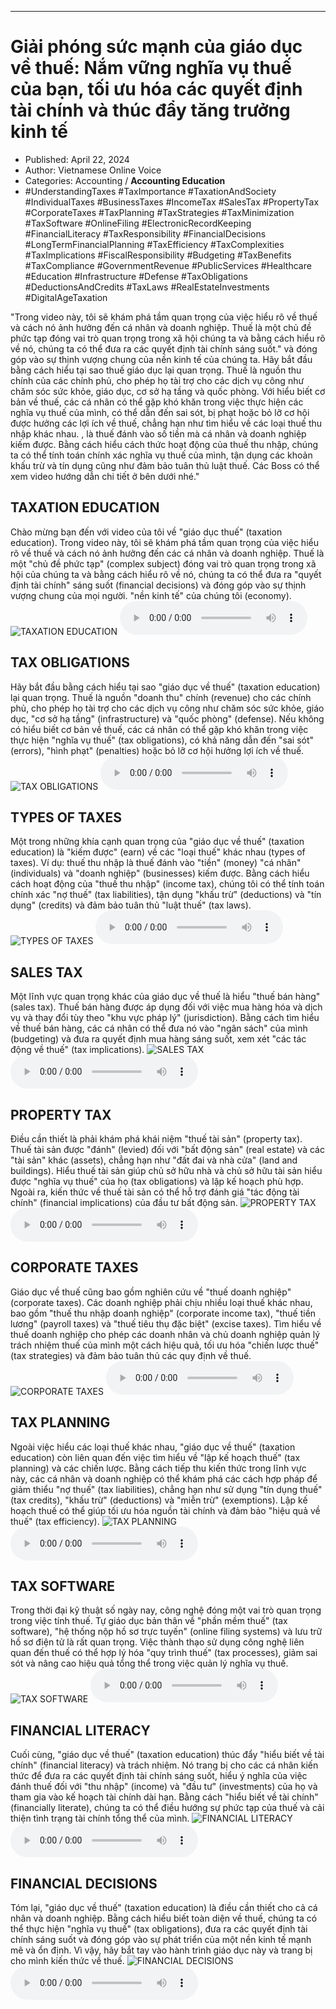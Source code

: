 
---

# Giải phóng sức mạnh của giáo dục về thuế: Nắm vững nghĩa vụ thuế của bạn, tối ưu hóa các quyết định tài chính và thúc đẩy tăng trưởng kinh tế

- Published: April 22, 2024
- Author: Vietnamese Online Voice
- Categories: Accounting / **Accounting Education**
- #UnderstandingTaxes #TaxImportance #TaxationAndSociety #IndividualTaxes #BusinessTaxes #IncomeTax #SalesTax #PropertyTax #CorporateTaxes #TaxPlanning #TaxStrategies #TaxMinimization #TaxSoftware #OnlineFiling #ElectronicRecordKeeping #FinancialLiteracy #TaxResponsibility #FinancialDecisions #LongTermFinancialPlanning #TaxEfficiency #TaxComplexities #TaxImplications #FiscalResponsibility #Budgeting #TaxBenefits #TaxCompliance #GovernmentRevenue #PublicServices #Healthcare #Education #Infrastructure #Defense #TaxObligations #DeductionsAndCredits #TaxLaws #RealEstateInvestments #DigitalAgeTaxation

"Trong video này, tôi sẽ khám phá tầm quan trọng của việc hiểu rõ về thuế và cách nó ảnh hưởng đến cá nhân và doanh nghiệp. Thuế là một chủ đề phức tạp đóng vai trò quan trọng trong xã hội chúng ta và bằng cách hiểu rõ về nó, chúng ta có thể đưa ra các quyết định tài chính sáng suốt." và đóng góp vào sự thịnh vượng chung của nền kinh tế của chúng ta. Hãy bắt đầu bằng cách hiểu tại sao thuế giáo dục lại quan trọng. Thuế là nguồn thu chính của các chính phủ, cho phép họ tài trợ cho các dịch vụ công như chăm sóc sức khỏe, giáo dục, cơ sở hạ tầng và quốc phòng. Với hiểu biết cơ bản về thuế, các cá nhân có thể gặp khó khăn trong việc thực hiện các nghĩa vụ thuế của mình, có thể dẫn đến sai sót, bị phạt hoặc bỏ lỡ cơ hội được hưởng các lợi ích về thuế, chẳng hạn như tìm hiểu về các loại thuế thu nhập khác nhau. , là thuế đánh vào số tiền mà cá nhân và doanh nghiệp kiếm được. Bằng cách hiểu cách thức hoạt động của thuế thu nhập, chúng ta có thể tính toán chính xác nghĩa vụ thuế của mình, tận dụng các khoản khấu trừ và tín dụng cũng như đảm bảo tuân thủ luật thuế. Các Boss có thể xem video hướng dẫn chi tiết ở bên dưới nhé."


## TAXATION EDUCATION

Chào mừng bạn đến với video của tôi về "giáo dục thuế" (taxation education). Trong video này, tôi sẽ khám phá tầm quan trọng của việc hiểu rõ về thuế và cách nó ảnh hưởng đến các cá nhân và doanh nghiệp. Thuế là một "chủ đề phức tạp" (complex subject) đóng vai trò quan trọng trong xã hội của chúng ta và bằng cách hiểu rõ về nó, chúng ta có thể đưa ra "quyết định tài chính" sáng suốt (financial decisions) và đóng góp vào sự thịnh vượng chung của mọi người. "nền kinh tế" của chúng tôi (economy).
![TAXATION EDUCATION](https://http-archiver-apis-production-80.schnworks.com/storage/images/transitions/2024-04-22/transition--11454652469-Montserrat-Regular-283593.jpg)
<audio controls>
    <source src="https://http-archiver-apis-production-80.schnworks.com/storage/audio/file-55973424947.mp3" type="audio/mpeg">
</audio>



## TAX OBLIGATIONS

Hãy bắt đầu bằng cách hiểu tại sao "giáo dục về thuế" (taxation education) lại quan trọng. Thuế là nguồn "doanh thu" chính (revenue) cho các chính phủ, cho phép họ tài trợ cho các dịch vụ công như chăm sóc sức khỏe, giáo dục, "cơ sở hạ tầng" (infrastructure) và "quốc phòng" (defense). Nếu không có hiểu biết cơ bản về thuế, các cá nhân có thể gặp khó khăn trong việc thực hiện "nghĩa vụ thuế" (tax obligations), có khả năng dẫn đến "sai sót" (errors), "hình phạt" (penalties) hoặc bỏ lỡ cơ hội hưởng lợi ích về thuế.
![TAX OBLIGATIONS](https://http-archiver-apis-production-80.schnworks.com/storage/images/transitions/2024-04-22/transition--36386880880-Montserrat-Bold-512DA8.jpg)
<audio controls>
    <source src="https://http-archiver-apis-production-80.schnworks.com/storage/audio/file-5047702077.mp3" type="audio/mpeg">
</audio>



## TYPES OF TAXES

Một trong những khía cạnh quan trọng của "giáo dục về thuế" (taxation education) là "kiếm được" (earn) về các "loại thuế" khác nhau (types of taxes). Ví dụ: thuế thu nhập là thuế đánh vào "tiền" (money) "cá nhân" (individuals) và "doanh nghiệp" (businesses) kiếm được. Bằng cách hiểu cách hoạt động của "thuế thu nhập" (income tax), chúng tôi có thể tính toán chính xác "nợ thuế" (tax liabilities), tận dụng "khấu trừ" (deductions) và "tín dụng" (credits) và đảm bảo tuân thủ "luật thuế" (tax laws).
![TYPES OF TAXES](https://http-archiver-apis-production-80.schnworks.com/storage/images/transitions/2024-04-22/transition-11158455189-Montserrat-ExtraBold-1A237E.jpg)
<audio controls>
    <source src="https://http-archiver-apis-production-80.schnworks.com/storage/audio/file-23460189049.mp3" type="audio/mpeg">
</audio>



## SALES TAX

Một lĩnh vực quan trọng khác của giáo dục về thuế là hiểu "thuế bán hàng" (sales tax). Thuế bán hàng được áp dụng đối với việc mua hàng hóa và dịch vụ và thay đổi tùy theo "khu vực pháp lý" (jurisdiction). Bằng cách tìm hiểu về thuế bán hàng, các cá nhân có thể đưa nó vào "ngân sách" của mình (budgeting) và đưa ra quyết định mua hàng sáng suốt, xem xét "các tác động về thuế" (tax implications).
![SALES TAX](https://http-archiver-apis-production-80.schnworks.com/storage/images/transitions/2024-04-22/transition-9602719699-Montserrat-SemiBold-7B1FA2.jpg)
<audio controls>
    <source src="https://http-archiver-apis-production-80.schnworks.com/storage/audio/file-1762200218.mp3" type="audio/mpeg">
</audio>



## PROPERTY TAX

Điều cần thiết là phải khám phá khái niệm "thuế tài sản" (property tax). Thuế tài sản được "đánh" (levied) đối với "bất động sản" (real estate) và các "tài sản" khác (assets), chẳng hạn như "đất đai và nhà cửa" (land and buildings). Hiểu thuế tài sản giúp chủ sở hữu nhà và chủ sở hữu tài sản hiểu được "nghĩa vụ thuế" của họ (tax obligations) và lập kế hoạch phù hợp. Ngoài ra, kiến ​​thức về thuế tài sản có thể hỗ trợ đánh giá "tác động tài chính" (financial implications) của đầu tư bất động sản.
![PROPERTY TAX](https://http-archiver-apis-production-80.schnworks.com/storage/images/transitions/2024-04-22/transition-3825328925-Montserrat-Thin-303F9F.jpg)
<audio controls>
    <source src="https://http-archiver-apis-production-80.schnworks.com/storage/audio/file-24460827415.mp3" type="audio/mpeg">
</audio>



## CORPORATE TAXES

Giáo dục về thuế cũng bao gồm nghiên cứu về "thuế doanh nghiệp" (corporate taxes). Các doanh nghiệp phải chịu nhiều loại thuế khác nhau, bao gồm "thuế thu nhập doanh nghiệp" (corporate income tax), "thuế tiền lương" (payroll taxes) và "thuế tiêu thụ đặc biệt" (excise taxes). Tìm hiểu về thuế doanh nghiệp cho phép các doanh nhân và chủ doanh nghiệp quản lý trách nhiệm thuế của mình một cách hiệu quả, tối ưu hóa "chiến lược thuế" (tax strategies) và đảm bảo tuân thủ các quy định về thuế.
![CORPORATE TAXES](https://http-archiver-apis-production-80.schnworks.com/storage/images/transitions/2024-04-22/transition-21011104662-Montserrat-Bold-303F9F.jpg)
<audio controls>
    <source src="https://http-archiver-apis-production-80.schnworks.com/storage/audio/file-1545066030.mp3" type="audio/mpeg">
</audio>



## TAX PLANNING

Ngoài việc hiểu các loại thuế khác nhau, "giáo dục về thuế" (taxation education) còn liên quan đến việc tìm hiểu về "lập kế hoạch thuế" (tax planning) và các chiến lược. Bằng cách tiếp thu kiến ​​thức trong lĩnh vực này, các cá nhân và doanh nghiệp có thể khám phá các cách hợp pháp để giảm thiểu "nợ thuế" (tax liabilities), chẳng hạn như sử dụng "tín dụng thuế" (tax credits), "khấu trừ" (deductions) và "miễn trừ" (exemptions). Lập kế hoạch thuế có thể giúp tối ưu hóa nguồn tài chính và đảm bảo "hiệu quả về thuế" (tax efficiency).
![TAX PLANNING](https://http-archiver-apis-production-80.schnworks.com/storage/images/transitions/2024-04-22/transition--11730017874-Montserrat-SemiBold-283593.jpg)
<audio controls>
    <source src="https://http-archiver-apis-production-80.schnworks.com/storage/audio/file-20151284110.mp3" type="audio/mpeg">
</audio>



## TAX SOFTWARE

Trong thời đại kỹ thuật số ngày nay, công nghệ đóng một vai trò quan trọng trong việc tính thuế. Tự giáo dục bản thân về "phần mềm thuế" (tax software), "hệ thống nộp hồ sơ trực tuyến" (online filing systems) và lưu trữ hồ sơ điện tử là rất quan trọng. Việc thành thạo sử dụng công nghệ liên quan đến thuế có thể hợp lý hóa "quy trình thuế" (tax processes), giảm sai sót và nâng cao hiệu quả tổng thể trong việc quản lý nghĩa vụ thuế.
![TAX SOFTWARE](https://http-archiver-apis-production-80.schnworks.com/storage/images/transitions/2024-04-22/transition--33163299554-Montserrat-Bold-4A148C.jpg)
<audio controls>
    <source src="https://http-archiver-apis-production-80.schnworks.com/storage/audio/file-18228737622.mp3" type="audio/mpeg">
</audio>



## FINANCIAL LITERACY

Cuối cùng, "giáo dục về thuế" (taxation education) thúc đẩy "hiểu biết về tài chính" (financial literacy) và trách nhiệm. Nó trang bị cho các cá nhân kiến ​​thức để đưa ra các quyết định tài chính sáng suốt, hiểu ý nghĩa của việc đánh thuế đối với "thu nhập" (income) và "đầu tư" (investments) của họ và tham gia vào kế hoạch tài chính dài hạn. Bằng cách "hiểu biết về tài chính" (financially literate), chúng ta có thể điều hướng sự phức tạp của thuế và cải thiện tình trạng tài chính tổng thể của mình.
![FINANCIAL LITERACY](https://http-archiver-apis-production-80.schnworks.com/storage/images/transitions/2024-04-22/transition--2454242403-Montserrat-Bold-283593.jpg)
<audio controls>
    <source src="https://http-archiver-apis-production-80.schnworks.com/storage/audio/file-28608399442.mp3" type="audio/mpeg">
</audio>



## FINANCIAL DECISIONS

Tóm lại, "giáo dục về thuế" (taxation education) là điều cần thiết cho cả cá nhân và doanh nghiệp. Bằng cách hiểu biết toàn diện về thuế, chúng ta có thể thực hiện "nghĩa vụ thuế" (tax obligations), đưa ra các quyết định tài chính sáng suốt và đóng góp vào sự phát triển của một nền kinh tế mạnh mẽ và ổn định. Vì vậy, hãy bắt tay vào hành trình giáo dục này và trang bị cho mình kiến ​​thức về thuế.
![FINANCIAL DECISIONS](https://http-archiver-apis-production-80.schnworks.com/storage/images/transitions/2024-04-22/transition-10910357449-Montserrat-Thin-283593.jpg)
<audio controls>
    <source src="https://http-archiver-apis-production-80.schnworks.com/storage/audio/file-13573922550.mp3" type="audio/mpeg">
</audio>

